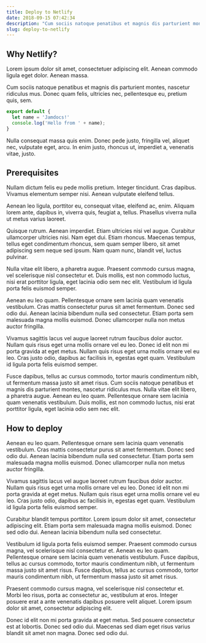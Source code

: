 ```yaml
---
title: Deploy to Netlify
date: 2018-09-15 07:42:34
description: "Cum sociis natoque penatibus et magnis dis parturient montes, nascetur ridiculus mus. Donec id elit non mi porta gravida at eget metus."
slug: deploy-to-netlify
---
```


## Why Netlify?

Lorem ipsum dolor sit amet, consectetuer adipiscing elit. Aenean commodo ligula eget dolor. Aenean massa.

Cum sociis natoque penatibus et magnis dis parturient montes, nascetur ridiculus mus. Donec quam felis, ultricies nec, pellentesque eu, pretium quis, sem.

```javascript
export default {
  let name = 'Jamdocs!'
  console.log('Hello from ' + name);
}
```

Nulla consequat massa quis enim. Donec pede justo, fringilla vel, aliquet nec, vulputate eget, arcu. In enim justo, rhoncus ut, imperdiet a, venenatis vitae, justo.

## Prerequisites

Nullam dictum felis eu pede mollis pretium. Integer tincidunt. Cras dapibus. Vivamus elementum semper nisi. Aenean vulputate eleifend tellus.

Aenean leo ligula, porttitor eu, consequat vitae, eleifend ac, enim. Aliquam lorem ante, dapibus in, viverra quis, feugiat a, tellus. Phasellus viverra nulla ut metus varius laoreet.

Quisque rutrum. Aenean imperdiet. Etiam ultricies nisi vel augue. Curabitur ullamcorper ultricies nisi. Nam eget dui. Etiam rhoncus. Maecenas tempus, tellus eget condimentum rhoncus, sem quam semper libero, sit amet adipiscing sem neque sed ipsum. Nam quam nunc, blandit vel, luctus pulvinar.

Nulla vitae elit libero, a pharetra augue. Praesent commodo cursus magna, vel scelerisque nisl consectetur et. Duis mollis, est non commodo luctus, nisi erat porttitor ligula, eget lacinia odio sem nec elit. Vestibulum id ligula porta felis euismod semper.

Aenean eu leo quam. Pellentesque ornare sem lacinia quam venenatis vestibulum. Cras mattis consectetur purus sit amet fermentum. Donec sed odio dui. Aenean lacinia bibendum nulla sed consectetur. Etiam porta sem malesuada magna mollis euismod. Donec ullamcorper nulla non metus auctor fringilla.

Vivamus sagittis lacus vel augue laoreet rutrum faucibus dolor auctor. Nullam quis risus eget urna mollis ornare vel eu leo. Donec id elit non mi porta gravida at eget metus. Nullam quis risus eget urna mollis ornare vel eu leo. Cras justo odio, dapibus ac facilisis in, egestas eget quam. Vestibulum id ligula porta felis euismod semper.

Fusce dapibus, tellus ac cursus commodo, tortor mauris condimentum nibh, ut fermentum massa justo sit amet risus. Cum sociis natoque penatibus et magnis dis parturient montes, nascetur ridiculus mus. Nulla vitae elit libero, a pharetra augue. Aenean eu leo quam. Pellentesque ornare sem lacinia quam venenatis vestibulum. Duis mollis, est non commodo luctus, nisi erat porttitor ligula, eget lacinia odio sem nec elit.

## How to deploy

Aenean eu leo quam. Pellentesque ornare sem lacinia quam venenatis vestibulum. Cras mattis consectetur purus sit amet fermentum. Donec sed odio dui. Aenean lacinia bibendum nulla sed consectetur. Etiam porta sem malesuada magna mollis euismod. Donec ullamcorper nulla non metus auctor fringilla.

Vivamus sagittis lacus vel augue laoreet rutrum faucibus dolor auctor. Nullam quis risus eget urna mollis ornare vel eu leo. Donec id elit non mi porta gravida at eget metus. Nullam quis risus eget urna mollis ornare vel eu leo. Cras justo odio, dapibus ac facilisis in, egestas eget quam. Vestibulum id ligula porta felis euismod semper.

Curabitur blandit tempus porttitor. Lorem ipsum dolor sit amet, consectetur adipiscing elit. Etiam porta sem malesuada magna mollis euismod. Donec sed odio dui. Aenean lacinia bibendum nulla sed consectetur.

Vestibulum id ligula porta felis euismod semper. Praesent commodo cursus magna, vel scelerisque nisl consectetur et. Aenean eu leo quam. Pellentesque ornare sem lacinia quam venenatis vestibulum. Fusce dapibus, tellus ac cursus commodo, tortor mauris condimentum nibh, ut fermentum massa justo sit amet risus. Fusce dapibus, tellus ac cursus commodo, tortor mauris condimentum nibh, ut fermentum massa justo sit amet risus.

Praesent commodo cursus magna, vel scelerisque nisl consectetur et. Morbi leo risus, porta ac consectetur ac, vestibulum at eros. Integer posuere erat a ante venenatis dapibus posuere velit aliquet. Lorem ipsum dolor sit amet, consectetur adipiscing elit.

Donec id elit non mi porta gravida at eget metus. Sed posuere consectetur est at lobortis. Donec sed odio dui. Maecenas sed diam eget risus varius blandit sit amet non magna. Donec sed odio dui.